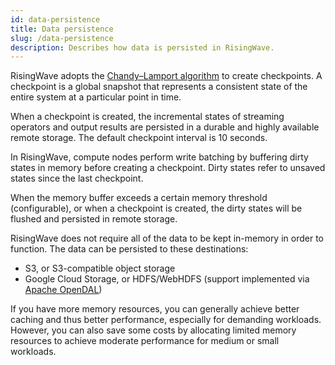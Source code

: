 ```yaml
---
id: data-persistence
title: Data persistence
slug: /data-persistence
description: Describes how data is persisted in RisingWave.
---
```


<head>
  <link rel="canonical" href="https://docs.risingwave.com/docs/current/data-persistence/" />
</head>

RisingWave adopts the [Chandy–Lamport algorithm](https://en.wikipedia.org/wiki/Chandy%E2%80%93Lamport_algorithm) to create checkpoints. A checkpoint is a global snapshot that represents a consistent state of the entire system at a particular point in time.

When a checkpoint is created, the incremental states of streaming operators and output results are persisted in a durable and highly available remote storage. The default checkpoint interval is 10 seconds.

In RisingWave, compute nodes perform write batching by buffering dirty states in memory before creating a checkpoint. Dirty states refer to unsaved states since the last checkpoint.

When the memory buffer exceeds a certain memory threshold (configurable), or when a checkpoint is created, the dirty states will be flushed and persisted in remote storage.

RisingWave does not require all of the data to be kept in-memory in order to function. The data can be persisted to these destinations:

- S3, or S3-compatible object storage
- Google Cloud Storage, or HDFS/WebHDFS (support implemented via [Apache OpenDAL](https://github.com/apache/incubator-opendal))

If you have more memory resources, you can generally achieve better caching and thus better performance, especially for demanding workloads. However, you can also save some costs by allocating limited memory resources to achieve moderate performance for medium or small workloads.
